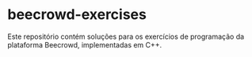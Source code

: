 # beecrowd-exercises
Este repositório contém soluções para os exercícios de programação da plataforma Beecrowd, implementadas em C++.
